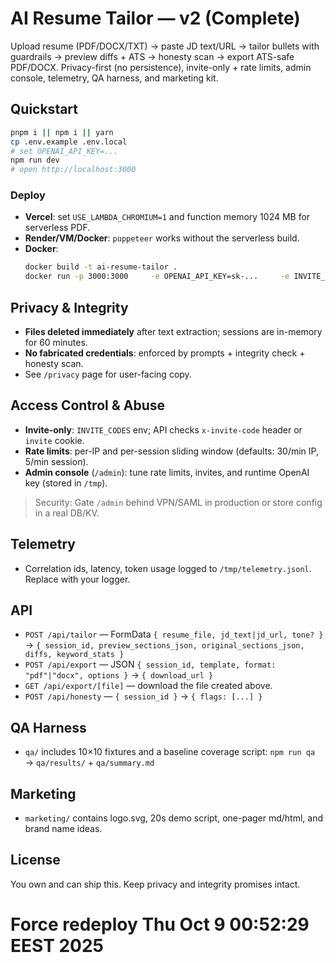 # AI Resume Tailor — v2 (Complete)

Upload resume (PDF/DOCX/TXT) → paste JD text/URL → tailor bullets with guardrails → preview diffs + ATS → honesty scan → export ATS-safe PDF/DOCX.
Privacy-first (no persistence), invite-only + rate limits, admin console, telemetry, QA harness, and marketing kit.

## Quickstart

```bash
pnpm i || npm i || yarn
cp .env.example .env.local
# set OPENAI_API_KEY=...
npm run dev
# open http://localhost:3000
```

### Deploy
- **Vercel**: set `USE_LAMBDA_CHROMIUM=1` and function memory 1024 MB for serverless PDF.
- **Render/VM/Docker**: `puppeteer` works without the serverless build.
- **Docker**:
  ```bash
  docker build -t ai-resume-tailor .
  docker run -p 3000:3000     -e OPENAI_API_KEY=sk-...     -e INVITE_CODES=alpha123,beta456     -e ADMIN_KEY=supersecret     -e USE_LAMBDA_CHROMIUM=0     ai-resume-tailor
  ```

## Privacy & Integrity
- **Files deleted immediately** after text extraction; sessions are in-memory for 60 minutes.
- **No fabricated credentials**: enforced by prompts + integrity check + honesty scan.
- See `/privacy` page for user-facing copy.

## Access Control & Abuse
- **Invite-only**: `INVITE_CODES` env; API checks `x-invite-code` header or `invite` cookie.
- **Rate limits**: per-IP and per-session sliding window (defaults: 30/min IP, 5/min session).
- **Admin console** (`/admin`): tune rate limits, invites, and runtime OpenAI key (stored in `/tmp`).

> Security: Gate `/admin` behind VPN/SAML in production or store config in a real DB/KV.

## Telemetry
- Correlation ids, latency, token usage logged to `/tmp/telemetry.jsonl`. Replace with your logger.

## API
- `POST /api/tailor` — FormData `{ resume_file, jd_text|jd_url, tone? }` → `{ session_id, preview_sections_json, original_sections_json, diffs, keyword_stats }`
- `POST /api/export` — JSON `{ session_id, template, format: "pdf"|"docx", options }` → `{ download_url }`
- `GET /api/export/[file]` — download the file created above.
- `POST /api/honesty` — `{ session_id }` → `{ flags: [...] }`

## QA Harness
- `qa/` includes 10×10 fixtures and a baseline coverage script: `npm run qa` → `qa/results/` + `qa/summary.md`

## Marketing
- `marketing/` contains logo.svg, 20s demo script, one-pager md/html, and brand name ideas.

## License
You own and can ship this. Keep privacy and integrity promises intact.
# Force redeploy Thu Oct  9 00:52:29 EEST 2025
